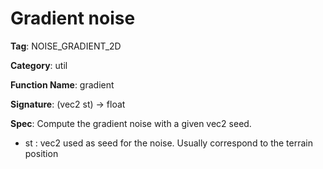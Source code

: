 # Gradient noise

**Tag**: NOISE_GRADIENT_2D

**Category**: util

**Function Name**: gradient

**Signature**: (vec2 st) -> float

**Spec**: Compute the gradient noise with a given vec2 seed.

- st : vec2 used as seed for the noise. Usually correspond to the terrain position



